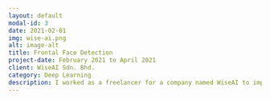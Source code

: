```yaml
---
layout: default
modal-id: 3
date: 2021-02-01
img: wise-ai.png
alt: image-alt
title: Frontal Face Detection
project-date: February 2021 to April 2021
client: WiseAI Sdn. Bhd.
category: Deep Learning
description: I worked as a freelancer for a company named WiseAI to implement a front-end solution to detect the orientation of human faces. The purpose of this project is to ensure that the input faces are directly facing the camera. The main challenge in this project was that the entire algorithm had to be implemented on the client-side rather than the conventional server-side for maximal performance. Although I converted the PyTorch's model codes to Onnx.js, there were a lot of limitations in the conversion thus requiring me to write some of the mathematical functions from scratch using pure Javascript. A lot of tests were conducted to test the correctness and the speed of the algorithm. The project was concluded successfully within the given time frame.
---
```


